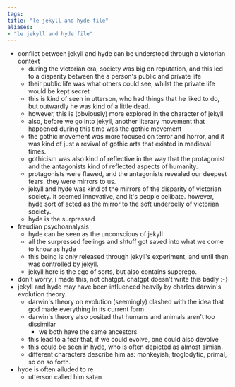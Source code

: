 ```yaml
---
tags: 
title: "le jekyll and hyde file"
aliases:
- "le jekyll and hyde file"
---
```


- conflict between jekyll and hyde can be understood through a victorian context
    - during the victorian era, society was big on reputation, and this led to a disparity between the a person's public and private life
    - their public life was what others could see, whilst the private life would be kept secret
    - this is kind of seen in utterson, who had things that he liked to do, but outwardly he was kind of a little dead.
    - however, this is (obviously) more explored in the character of jekyll
    - also, before we go into jekyll, another literary movement that happened during this time was the gothic movement
    - the gothic movement was more focused on terror and horror, and it was kind of just a revival of gothic arts that existed in medieval times.
    - gothicism was also kind of reflective in the way that the protagonist and the antagonists kind of reflected aspects of humanity.
    - protagonists were flawed, and the antagonists revealed our deepest fears. they were mirrors to us.
    - jekyll and hyde was kind of the mirrors of the disparity of victorian society. it seemed innovative, and it's people celibate. however, hyde sort of acted as the mirror to the soft underbelly of victorian society.
    - hyde is the surpressed
- freudian psychoanalysis
    - hyde can be seen as the unconscious of jekyll
    - all the surpressed feelings and shtuff got saved into what we come to know as hyde
    - this being is only released through jekyll's experiment, and until then was controlled by jekyll.
    - jekyll here is the ego of sorts, but also contains superego.
- don't worry, i made this, not chatgpt. chatgpt doesn't write this badly :-}
- jekyll and hyde may have been influenced heavily by charles darwin's evolution theory.
    - darwin's theory on evolution (seemingly) clashed with the idea that god made everything in its current form
    - darwin's theory also posited that humans and animals aren't too dissimilar
        - we both have the same ancestors
    - this lead to a fear that, if we could evolve, one could also devolve
    - this could be seen in hyde, who is often depicted as almost simian.
    - different characters describe him as: monkeyish, troglodytic, primal, so on so forth.
- hyde is often alluded to re
    - utterson called him satan
